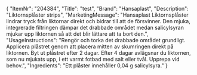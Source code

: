 {
  "ItemNr": "204384",
  "Title": "test",
  "Brand": "Hansaplast",
  "Description": "Liktornsplåster strips",
  "MarketingMessage": "Hansaplast Liktornsplåster lindrar tryck från liktornar direkt och bidrar till att de försvinner. Den mjuka, integrerade filtringen dämpar det drabbade området medan salicylsyran mjukar upp liktornen så att det blir lättare att ta bort den.",
  "UsageInstructions": "Rengör och torka det drabbade området grundligt. Applicera plåstret genom att placera mitten av skumringen direkt på liktornen. Byt ut plåstret efter 2 dagar. Efter 4 dagar avlägsnar du liktornen, som nu mjukats upp, i ett varmt fotbad med salt eller tvål. Upprepa vid behov.",
  "Ingredients": "Ett plåster innehåller 0,04 g salicylsyra."
}